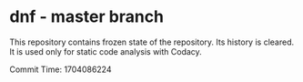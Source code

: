 # dnf - master branch

This repository contains frozen state of the repository.
Its history is cleared. It is used only for static code
analysis with Codacy.

Commit Time: 1704086224